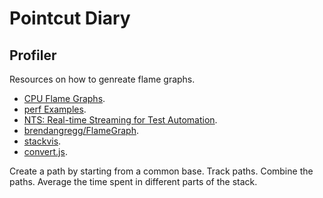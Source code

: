# Pointcut Diary

## Profiler

Resources on how to genreate flame graphs.

 * [CPU Flame Graphs](http://www.brendangregg.com/FlameGraphs/cpuflamegraphs.html#perf).
 * [perf Examples](http://www.brendangregg.com/perf.html).
 * [NTS: Real-time Streaming for Test Automation](http://techblog.netflix.com/).
 * [brendangregg/FlameGraph](https://github.com/brendangregg/FlameGraph/).
 * [stackvis](https://www.npmjs.com/package/stackvis).
 * [convert.js](https://gist.github.com/rf/8d030998b36b33301c18).

Create a path by starting from a common base. Track paths. Combine the paths.
Average the time spent in different parts of the stack.
